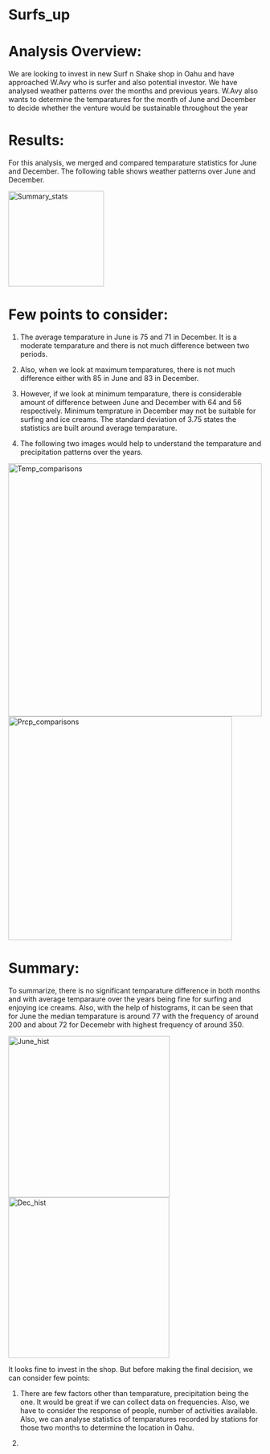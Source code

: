 # Surfs_up

# Analysis Overview:

We are looking to invest in new Surf n Shake shop in Oahu and have approached W.Avy who is surfer and also potential investor. We have analysed weather patterns over the months and previous years. W.Avy also wants to determine the temparatures for the month of June and December to decide whether the venture would be sustainable throughout the year

# Results:

For this analysis, we merged and compared temparature statistics for June and December. The following table shows weather patterns over June and December.

<img width="190" alt="Summary_stats" src="https://user-images.githubusercontent.com/86980240/138156732-6a2e8e93-6b12-463f-b4c7-45665974fdc6.png">

# Few points to consider:

1. The average temparature in June is 75 and 71 in December. It is a moderate temparature and there is not much difference between two periods.

2. Also, when we look at maximum temparatures, there is not much difference either with 85 in June and 83 in December.

3. However, if we look at minimum temparature, there is considerable amount of difference between June and December with 64 and 56 respectively. Minimum temprature in December may not be suitable for surfing and ice creams. The standard deviation of 3.75 states the statistics are built around average temparature.

4. The following two images would help to understand the temparature and precipitation patterns over the years.

<img width="504" alt="Temp_comparisons" src="https://user-images.githubusercontent.com/86980240/138159343-adab7bd0-ed1c-4269-8354-87bc8037bac8.png">

<img width="445" alt="Prcp_comparisons" src="https://user-images.githubusercontent.com/86980240/138159369-4bc39c2c-4fef-4305-9673-d5d467c4aeb6.png">

# Summary:

To summarize, there is no significant temparature difference in both months and with average temparaure over the years being fine for surfing and enjoying ice creams. Also, with the help of histograms, it can be seen that for June the median temparature is around 77 with the frequency of around 200 and about 72 for Decemebr with highest frequency of around 350. 

<img width="321" alt="June_hist" src="https://user-images.githubusercontent.com/86980240/138162310-67e3bbb4-c2f9-4d3a-9052-9adae3450986.png">

<img width="320" alt="Dec_hist" src="https://user-images.githubusercontent.com/86980240/138162333-e32d6dc5-6946-478d-87d2-f74f70205144.png">


It looks fine to invest in the shop. But before making the final decision, we can consider few points:

1. There are few factors other than temparature, precipitation being the one. It would be great if we can collect data on frequencies. Also, we have to consider the response of people, number of activities available. Also, we can analyse statistics of temparatures recorded by stations for those two months to determine the location in Oahu.

2. 
